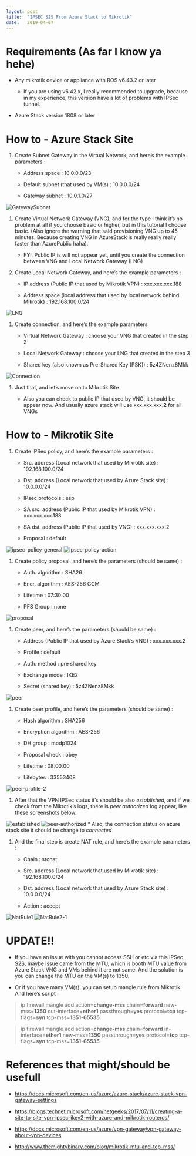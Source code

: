 ```yaml
---
layout: post
title:  "IPSEC S2S From Azure Stack to Mikrotik"
date:   2019-04-07
---
```

Requirements (As far I know ya hehe)
====================================

-   Any mikrotik device or appliance with ROS v6.43.2 or later

    -   If you are using v6.42.x, I really recommended to upgrade,
        because in my experience, this version have a lot of problems
        with IPSec tunnel.

-   Azure Stack version 1808 or later

How to - Azure Stack Site
=========================

1.  Create Subnet Gateway in the Virtual Network, and here’s the example
    parameters :

    -   Address space : 10.0.0.0/23

    -   Default subnet (that used by VM(s) : 10.0.0.0/24

    -   Gateway subnet : 10.0.1.0/27

![GatewaySubnet](https://github.com/fauzanooor/fauzanooor.github.io/raw/master/images/GatewaySubnet.PNG)

1.  Create Virtual Network Gateway (VNG), and for the type I think it’s
    no problem at all if you choose basic or higher, but in this
    tutorial I choose basic. (Also ignore the warning that said
    provisioning VNG up to 45 minutes. Because creating VNG in
    AzureStack is really really really faster than AzurePublic haha).

    -   FYI, Public IP is will not appear yet, until you create the
        connection between VNG and Local Network Gateway (LNG)

2.  Create Local Network Gateway, and here’s the example parameters :

    -   IP address (Public IP that used by Mikrotik VPN) :
        xxx.xxx.xxx.188

    -   Address space (local address that used by local network behind
        Mikrotik) : 192.168.100.0/24

![LNG](https://github.com/fauzanooor/fauzanooor.github.io/raw/master/images/LNG.PNG)

1.  Create connection, and here’s the example parameters:

    -   Virtual Network Gateway : choose your VNG that created in the
        step 2

    -   Local Network Gateway : choose your LNG that created in the step
        3

    -   Shared key (also known as Pre-Shared Key (PSK)) : 5z4ZNenz8Mkk

![Connection](https://github.com/fauzanooor/fauzanooor.github.io/raw/master/images/Connection.PNG)

1.  Just that, and let’s move on to Mikrotik Site

    -   Also you can check to public IP that used by VNG, it should be
        appear now. And usually azure stack will use xxx.xxx.xxx.**2**
        for all VNGs

How to - Mikrotik Site
======================

1.  Create IPSec policy, and here’s the example parameters :

    -   Src. address (Local network that used by Mikrotik site) :
        192.168.100.0/24

    -   Dst. address (Local network that used by Azure Stack site) :
        10.0.0.0/24

    -   IPsec protocols : esp

    -   SA src. address (Public IP that used by Mikrotik VPN) :
        xxx.xxx.xxx.188

    -   SA dst. address (Public IP that used by VNG) : xxx.xxx.xxx.2

    -   Proposal : default

![ipsec-policy-general](https://github.com/fauzanooor/fauzanooor.github.io/raw/master/images/ipsec-policy-general.PNG)
![ipsec-policy-action](https://github.com/fauzanooor/fauzanooor.github.io/raw/master/images/ipsec-policy-action.PNG)

1.  Create policy proposal, and here’s the parameters (should be same) :

    -   Auth. algorithm : SHA26

    -   Encr. algorithm : AES-256 GCM

    -   Lifetime : 07:30:00

    -   PFS Group : none

![proposal](https://github.com/fauzanooor/fauzanooor.github.io/raw/master/images/proposal.PNG)

1.  Create peer, and here’s the parameters (should be same) :

    -   Address (Public IP that used by Azure Stack’s VNG) :
        xxx.xxx.xxx.2

    -   Profile : default

    -   Auth. method : pre shared key

    -   Exchange mode : IKE2

    -   Secret (shared key) : 5z4ZNenz8Mkk

![peer](https://github.com/fauzanooor/fauzanooor.github.io/raw/master/images/peer.PNG)

1.  Create peer profile, and here’s the parameters (should be same) :

    -   Hash algorithm : SHA256

    -   Encryption algorithm : AES-256

    -   DH group : modp1024

    -   Proposal check : obey

    -   Lifetime : 08:00:00

    -   Lifebytes : 33553408

![peer-profile-2](https://github.com/fauzanooor/fauzanooor.github.io/raw/master/images/peer-profile-2.PNG)

1.  After that the VPN IPSec status it’s should be also *established*,
    and if we check from the Mikrotik’s logs, there is *peer authorized*
    log appear, like these screenshots below.

![established](https://github.com/fauzanooor/fauzanooor.github.io/raw/master/images/established.PNG)
![peer-authorized](https://github.com/fauzanooor/fauzanooor.github.io/raw/master/images/peer-authorized.PNG)
\* Also, the connection status on azure stack site it should be change
to *connected*

1.  And the final step is create NAT rule, and here’s the example
    parameters :

    -   Chain : srcnat

    -   Src. address (Local network that used by Mikrotik site) :
        192.168.100.0/24

    -   Dst. address (Local network that used by Azure Stack site) :
        10.0.0.0/24

    -   Action : accept

![NatRule1](https://github.com/fauzanooor/fauzanooor.github.io/raw/master/images/NatRule1.PNG)
![NatRule2-1](https://github.com/fauzanooor/fauzanooor.github.io/raw/master/images/NatRule2-1.PNG)

UPDATE!!
========

-   If you have an issue with you cannot access SSH or etc via this
    IPSec S2S, maybe issue came from the MTU, which is booth MTU value
    from Azure Stack VNG and VMs behind it are not same. And the
    solution is you can change the MTU on the VM(s) to 1350.

-   Or if you have many VM(s), you can setup mangle rule from Mikrotik.
    And here’s script :

> ip firewall mangle add action=**change-mss** chain=**forward** new-mss=**1350** out-interface=**ether1** passthrough=**yes** protocol=**tcp** tcp-flags=**syn** tcp-mss=**1351-65535**

> ip firewall mangle add action=**change-mss** chain=**forward** in-interface=**ether1** new-mss=**1350** passthrough=**yes** protocol=**tcp** tcp-flags=**syn** tcp-mss=**1351-65535**

References that might/should be usefull
=======================================

-   <https://docs.microsoft.com/en-us/azure/azure-stack/azure-stack-vpn-gateway-settings>

-   <https://blogs.technet.microsoft.com/netgeeks/2017/07/11/creating-a-site-to-site-vpn-ipsec-ikev2-with-azure-and-mikrotik-routeros/>

-   <https://docs.microsoft.com/en-us/azure/vpn-gateway/vpn-gateway-about-vpn-devices>

-   <http://www.themightybinary.com/blog/mikrotik-mtu-and-tcp-mss/>


